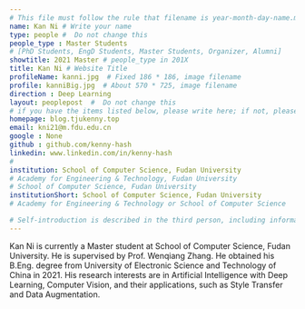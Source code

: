 ```yaml
---
# This file must follow the rule that filename is year-month-day-name.md .
name: Kan Ni # Write your name
type: people #  Do not change this
people_type : Master Students
# [PhD Students, EngD Students, Master Students, Organizer, Alumni]
showtitle: 2021 Master # people_type in 201X
title: Kan Ni # Website Title
profileName: kanni.jpg  # Fixed 186 * 186, image filename
profile: kanniBig.jpg  # About 570 * 725, image filename
direction : Deep Learning
layout: peoplepost  #  Do not change this
# if you have the items listed below, please write here; if not, please write None.
homepage: blog.tjukenny.top
email: kni21@m.fdu.edu.cn
google : None
github : github.com/kenny-hash
linkedin: www.linkedin.com/in/kenny-hash
# 
institution: School of Computer Science, Fudan University
# Academy for Engineering & Technology, Fudan University
# School of Computer Science, Fudan University
institutionShort: School of Computer Science, Fudan University
# Academy for Engineering & Technology or School of Computer Science

# Self-introduction is described in the third person, including information such as educational experience
---
```


Kan Ni is currently a Master student at School of Computer Science, Fudan University. He is supervised by Prof. Wenqiang Zhang. He obtained his B.Eng. degree from University of Electronic Science and Technology of China in 2021. His research interests are in Artificial Intelligence with Deep Learning, Computer Vision, and their applications, such as Style Transfer and Data Augmentation.






